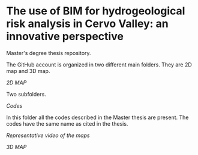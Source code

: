 # The use of BIM for hydrogeological risk analysis in Cervo Valley: an innovative perspective
Master's degree thesis repository.

The GitHub account is organized in two different main folders. They are 2D map and 3D map. 

_2D MAP_

Two subfolders.

  _Codes_

  In this folder all the codes described in the Master thesis are present. The codes have the same name as cited in the thesis.
  
  _Representative video of the maps_

_3D MAP_
